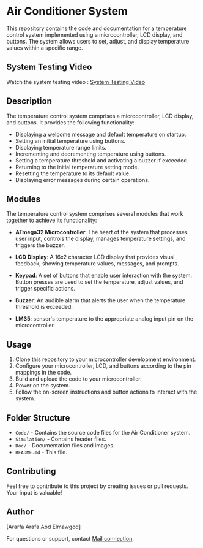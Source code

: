
# Air Conditioner System 

This repository contains the code and documentation for a temperature control system implemented using a microcontroller, LCD display, and buttons. The system allows users to set, adjust, and display temperature values within a specific range.

## System Testing Video
Watch the system testing video : [System Testing Video](https://drive.google.com/file/d/1Sh-qz9QNFMPFvHqkTucbr-UMshyghAHh/view?usp=sharing)

## Description

The temperature control system comprises a microcontroller, LCD display, and buttons. It provides the following functionality:

- Displaying a welcome message and default temperature on startup.
- Setting an initial temperature using buttons.
- Displaying temperature range limits.
- Incrementing and decrementing temperature using buttons.
- Setting a temperature threshold and activating a buzzer if exceeded.
- Returning to the initial temperature setting mode.
- Resetting the temperature to its default value.
- Displaying error messages during certain operations.

## Modules
The temperature control system comprises several modules that work together to achieve its functionality:

- **ATmega32 Microcontroller**: The heart of the system that processes user input, controls the display, manages temperature settings, and triggers the buzzer.

- **LCD Display**: A 16x2 character LCD display that provides visual feedback, showing temperature values, messages, and prompts.

- **Keypad**: A set of buttons that enable user interaction with the system. Button presses are used to set the temperature, adjust values, and trigger specific actions.

- **Buzzer**: An audible alarm that alerts the user when the temperature threshold is exceeded.

- **LM35**: sensor's temperature to the appropriate analog input pin on the microcontroller.

## Usage

1. Clone this repository to your microcontroller development environment.
2. Configure your microcontroller, LCD, and buttons according to the pin mappings in the code.
3. Build and upload the code to your microcontroller.
4. Power on the system.
5. Follow the on-screen instructions and button actions to interact with the system.

## Folder Structure

- `Code/` - Contains the source code files for the Air Conditioner system.
- `Simulation/` - Contains header files.
- `Doc/` - Documentation files and images.
- `README.md` - This file.

## Contributing

Feel free to contribute to this project by creating issues or pull requests. Your input is valuable!

## Author

[Ararfa Arafa Abd Elmawgod]

For questions or support, contact [Mail connection](arafa.prog.98@gmail.com).
